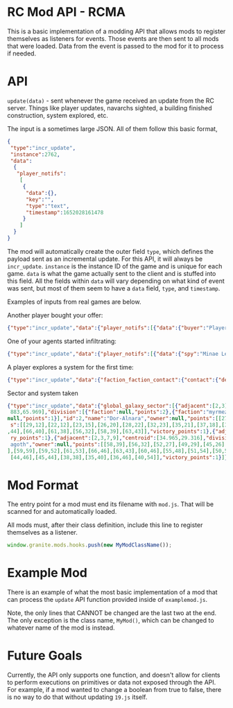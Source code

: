 RC Mod API - RCMA
===========
This is a basic implementation of a modding API that allows mods to register themselves as listeners for events. Those
events are then sent to all mods that were loaded. Data from the event is passed to the mod for it to process if needed.

API
====

`update(data)` - sent whenever the game received an update from the RC server. Things like player updates, navarchs sighted,
 a building finished construction, system explored, etc.

The input is a sometimes large JSON. All of them follow this basic format,
```json
{
 "type":"incr_update",
 "instance":2762,
 "data":
  {
   "player_notifs":
    [
     {
      "data":{},
      "key":"",
      "type":"text",
      "timestamp":1652028161478
     }
    ]
  }
}
```

The mod will automatically create the outer field `type`, which defines the payload sent as an incremental update. For 
this API, it will always be `incr_update`. `instance` is the instance ID of the game and is unique for each game. `data`
is what the game actually sent to the client and is stuffed into this field. All the fields within `data` will vary
depending on what kind of event was sent, but most of them seem to have a `data` field, `type`, and `timestamp`. 

Examples of inputs from real games are below.

Another player bought your offer:
```json
{"type":"incr_update","data":{"player_notifs":[{"data":{"buyer":"PlayerUsername","offer_id":4802},"key":"offer_sold","system_id":null,"type":"text","id":0,"timestamp":1652028161478}]},"instance":2762}
```

One of your agents started infiltrating:
```json
{"type":"incr_update","data":{"player_notifs":[{"data":{"spy":"Minae Leytan","system":"Alnafis"},"key":"infiltration_started","system_id":390,"type":"text","id":0,"timestamp":1649259148656}]},"instance":2713}
```

A player explores a system for the first time:
```json
{"type":"incr_update","data":{"faction_faction_contact":{"contact":{"details":{"explorer":[{"reason":"PlayerUsername","value":1}]},"minimum":[],"value":1},"system_id":486,"receivedAt":1648730186741}},"instance":2713}
```

Sector and system taken
```json
{"type":"incr_update","data":{"global_galaxy_sector":[{"adjacent":[2,3],"centroid":[14.436,12.453],"division":[{"faction":null,"points":4}],"id":0,"name":"Atyoku","owner":"synelle","points":[[18,20],[23,15],[22,12],[17,9],[13,4],[8,8],[6,13],[14,18],[18,20]],"victory_points":1},{"adjacent":[4,5],"centroid":[68.
 883,65.969],"division":[{"faction":null,"points":2},{"faction":"myrmezir","points":1}],"id":1,"name":"Margavak","owner":"myrmezir","points":[[77,68],[76,65],[73,61],[66,58],[62,63],[63,69],[63,71],[69,73],[71,73],[77,68]],"victory_points":1},{"adjacent":[0,6,9],"centroid":[25.644,30.469],"division":[{"faction":
null,"points":1}],"id":2,"name":"Dor-Alnara","owner":null,"points":[[27,29],[21,24],[19,22],[18,20],[14,18],[15,21],[17,27],[20,29],[26,33],[27,37],[33,39],[35,40],[38,38],[34,34],[27,29]],"victory_points":1},{"adjacent":[0,6,7],"centroid":[28.892,17.414],"division":[],"id":3,"name":"Byukan","owner":null,"point
 s":[[29,12],[22,12],[23,15],[26,20],[28,22],[32,23],[35,21],[37,18],[31,17],[29,12]],"victory_points":1},{"adjacent":[1,7,8],"centroid":[67.527,48.525],"division":[{"faction":"myrmezir","points":1}],"id":4,"name":"Tyaniroi","owner":"myrmezir","points":[[63,43],[66,46],[66,53],[66,58],[73,61],[74,56],[73,50],[71
,44],[66,40],[61,38],[56,32],[58,39],[63,43]],"victory_points":1},{"adjacent":[1,8,9],"centroid":[56.091,64.514],"division":[{"faction":"myrmezir","points":2},{"faction":null,"points":1}],"id":5,"name":"Asharia","owner":"myrmezir","points":[[59,69],[63,69],[62,63],[59,61],[50,59],[50,62],[51,68],[59,69]],"victo
 ry_points":1},{"adjacent":[2,3,7,9],"centroid":[34.965,29.316],"division":[],"id":6,"name":"Lum Hen","owner":null,"points":[[35,21],[32,23],[31,26],[34,34],[38,38],[39,35],[37,29],[35,21]],"victory_points":2},{"adjacent":[3,4,6],"centroid":[44.781,28.53],"division":[{"faction":null,"points":2}],"id":7,"name":"M
 agoth","owner":null,"points":[[58,39],[56,32],[52,27],[49,29],[45,26],[44,25],[40,19],[37,18],[35,21],[37,29],[43,34],[49,35],[51,32],[54,36],[58,39]],"victory_points":1},{"adjacent":[4,5,9],"centroid":[57.379,52.478],"division":[{"faction":null,"points":2}],"id":8,"name":"Covaris","owner":null,"points":[[59,61
],[59,59],[59,52],[61,53],[66,46],[63,43],[60,46],[55,48],[51,54],[50,59],[59,61]],"victory_points":2},{"adjacent":[2,5,6,8],"centroid":[42.484,49.593],"division":[{"faction":null,"points":2}],"id":9,"name":"Senteya","owner":null,"points":[[40,54],[42,55],[45,56],[49,63],[51,68],[50,62],[50,59],[51,54],[45,53],
 [44,46],[45,44],[38,38],[35,40],[36,46],[40,54]],"victory_points":1}]},"instance":2705}
```

Mod Format
===========
The entry point for a mod must end its filename with `mod.js`. That will be scanned for and automatically loaded.

All mods must, after their class definition, include this line to register themselves as a listener.

```js
window.granite.mods.hooks.push(new MyModClassName());
```

Example Mod
==========
There is an example of what the most basic implementation of a mod that can process the `update` API function provided
inside of `examplemod.js`.

Note, the only lines that CANNOT be changed are the last two at the end. The only exception is the class name,
`MyMod()`, which can be changed to whatever name of the mod is instead.

Future Goals
============

Currently, the API only supports one function, and doesn't allow for clients to perform executions on primitives or data
not exposed through the API. For example, if a mod wanted to change a boolean from true to false, there is no way to
do that without updating `19.js` itself.